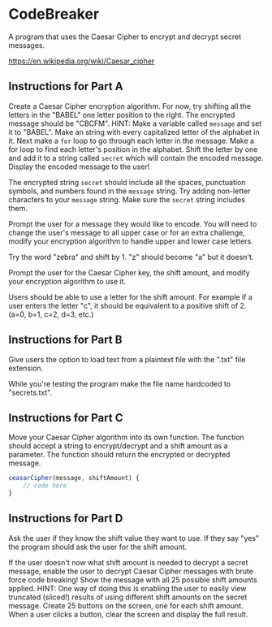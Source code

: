 # CodeBreaker

A program that uses the Caesar Cipher to encrypt and decrypt secret messages.

https://en.wikipedia.org/wiki/Caesar_cipher

## Instructions for Part A

Create a Caesar Cipher encryption algorithm. For now, try shifting all the letters in the "BABEL" one letter position to the right. The encrypted message should be "CBCFM". HINT: Make a variable called `message` and set it to "BABEL". Make an string with every capitalized letter of the alphabet in it. Next make a `for` loop to go through each letter in the message. Make a for loop to find each letter's position in the alphabet. Shift the letter by one and add it to a string called `secret` which will contain the encoded message. Display the encoded message to the user!

The encrypted string `secret` should include all the spaces, punctuation symbols, and numbers found in the `message` string. Try adding non-letter characters to your `message` string. Make sure the `secret` string includes them.

Prompt the user for a message they would like to encode. You will need to change the user's message to all upper case or for an extra challenge, modify your encryption algorithm to handle upper and lower case letters.

Try the word "zebra" and shift by 1. "z" should become "a" but it doesn't.

Prompt the user for the Caesar Cipher key, the shift amount, and modify your encryption algorithm to use it.

Users should be able to use a letter for the shift amount. For example if a user enters the letter "c", it should be equivalent to a positive shift of 2. (a=0, b=1, c=2, d=3, etc.)

## Instructions for Part B

Give users the option to load text from a plaintext file with the ".txt" file extension.

While you're testing the program make the file name hardcoded to "secrets.txt".

## Instructions for Part C

Move your Caesar Cipher algorithm into its own function. The function should accept a string to encrypt/decrypt and a shift amount as a parameter. The function should return the encrypted or decrypted message.

```js
ceasarCipher(message, shiftAmount) {
	// code here
}
```

## Instructions for Part D

Ask the user if they know the shift value they want to use. If they say "yes" the program should ask the user for the shift amount.

If the user doesn't now what shift amount is needed to decrypt a secret message, enable the user to decrypt Caesar Cipher messages with brute force code breaking! Show the message with all 25 possible shift amounts applied. HINT: One way of doing this is enabling the user to easily view truncated (sliced!) results of using different shift amounts on the secret message. Create 25 buttons on the screen, one for each shift amount. When a user clicks a button, clear the screen and display the full result.
